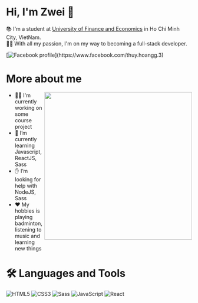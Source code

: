 <h1> Hi, I'm Zwei 👋 </h1>

📚 I'm a student at <a href="www.uef.edu.vn/en">University of Finance and Economics</a> in Ho Chi Minh City, VietNam.<br>
🏃‍♂️ With all my passion, I'm on my way to becoming a full-stack developer.

[![Facebook profile](https://img.shields.io/badge/Facebook-1877F2?style=flat-square&amp;labelColor=white&amp;logo=facebook&amp;)](https://www.facebook.com/thuy.hoangg.3)
<h1> More about me </h1>

<img src="https://media.giphy.com/media/IpeYSEZshTefe/giphy.gif" align="right" width="400" />

- 👨‍💻 I'm currently working on some course project
- 🌱 I’m currently learning Javascript, ReactJS, Sass
- ✋ I’m looking for help with NodeJS, Sass
- ♥ My hobbies is playing badminton, listening to music and learning new things

<h1>🛠️ Languages and Tools</h1>

![HTML5](https://img.shields.io/badge/html5-e07035.svg?style=for-the-badge&logo=html5&logoColor=white)
![CSS3](https://img.shields.io/badge/css3-2965f1.svg?style=for-the-badge&logo=css3&logoColor=white)
![Sass](https://img.shields.io/badge/sass-cf649a.svg?style=for-the-badge&logo=sass&logoColor=white)
![JavaScript](https://img.shields.io/badge/javascript-323330.svg?style=for-the-badge&logo=javascript&logoColor=f0db4f)
![React](https://img.shields.io/badge/react-20232a.svg?style=for-the-badge&logo=react&logoColor=5fd9fb)
